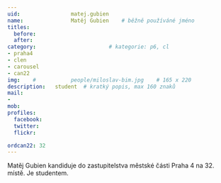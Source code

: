 ```yaml
---
uid:                matej.gubien
name:               Matěj Gubien 	# běžně používáné jméno
titles:
  before:
  after:
category:                       # kategorie: p6, cl
- praha4
- clen
- carousel
- can22
img: 	#	        people/miloslav-bim.jpg    # 165 x 220
description:   student  # kratký popis, max 160 znaků
mail:
- 
mob:			
profiles:
  facebook:
  twitter: 
  flickr: 

ordcan22: 32
---
```


Matěj Gubien kandiduje do zastupitelstva městské části Praha 4 na 32. místě. Je studentem.
